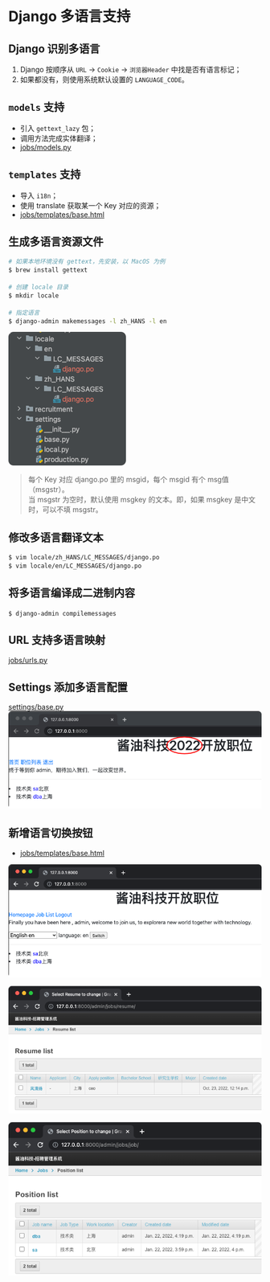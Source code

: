 # Django 多语言支持
## Django 识别多语言
1. Django 按顺序从 `URL` -> `Cookie` -> `浏览器Header` 中找是否有语言标记；
2. 如果都没有，则使用系统默认设置的 `LANGUAGE_CODE`。

## `models` 支持  
- 引入 `gettext_lazy` 包；
- 调用方法完成实体翻译；
- [jobs/models.py](../jobs/models.py)

## `templates` 支持
- 导入 `i18n`；
- 使用 translate 获取某一个 Key 对应的资源；
- [jobs/templates/base.html](../jobs/templates/base.html)

## 生成多语言资源文件
```bash
# 如果本地环境没有 gettext，先安装，以 MacOS 为例
$ brew install gettext

# 创建 locale 目录
$ mkdir locale

# 指定语言
$ django-admin makemessages -l zh_HANS -l en
```
![](.multi_language_images/3a5d4c7d.png)

> 每个 Key 对应 django.po 里的 msgid，每个 msgid 有个 msg值（msgstr）。  
> 当 msgstr 为空时，默认使用 msgkey 的文本。即，如果 msgkey 是中文时，可以不填 msgstr。  

## 修改多语言翻译文本
```bash
$ vim locale/zh_HANS/LC_MESSAGES/django.po 
$ vim locale/en/LC_MESSAGES/django.po
```

## 将多语言编译成二进制内容
`$ django-admin compilemessages`

## URL 支持多语言映射
[jobs/urls.py](../jobs/urls.py)

## Settings 添加多语言配置
[settings/base.py](../settings/base.py)  
![](.multi_language_images/f097c584.png)

## 新增语言切换按钮
- [jobs/templates/base.html](../jobs/templates/base.html)

![](.multi_language_images/a8d6e97f.png)

![](.multi_language_images/2509e4ed.png)

![](.multi_language_images/200b0608.png)
